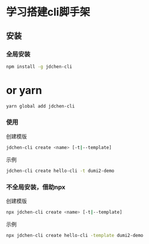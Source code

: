 <!--
 * @Author: jdchen
 * @Date: 2023-08-24 16:25:49
 * @LastEditors: jdchen
 * @LastEditTime: 2023-08-24 16:26:19
 * @Description: 
 * @FilePath: /npm-init/README.md
-->
# 学习搭建cli脚手架

## 安装

### 全局安装
```bash
npm install -g jdchen-cli
```
# or yarn
```bash
yarn global add jdchen-cli
```

### 使用
创建模版
```bash
jdchen-cli create <name> [-t|--template]
```
示例
```bash
jdchen-cli create hello-cli -t dumi2-demo
```

### 不全局安装，借助npx
创建模版
```bash
npx jdchen-cli create <name> [-t|--template]
```
示例
```bash
npx jdchen-cli create hello-cli -template dumi2-demo
```